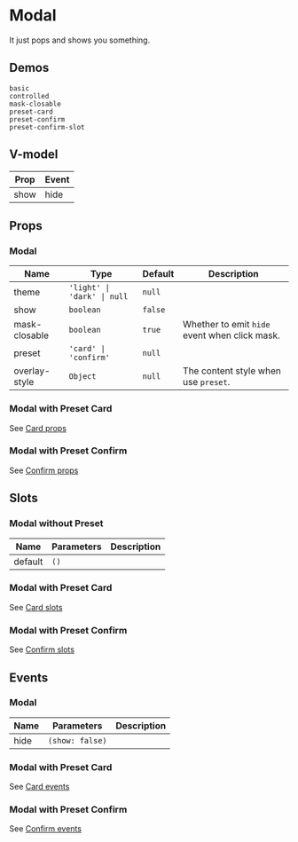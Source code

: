 # Modal
It just pops and shows you something.

## Demos
```demo
basic
controlled
mask-closable
preset-card
preset-confirm
preset-confirm-slot
```
## V-model
|Prop|Event|
|-|-|
|show|hide|

## Props
### Modal
|Name|Type|Default|Description|
|-|-|-|-|
|theme|`'light' \| 'dark' \| null`|`null`||
|show|`boolean`|`false`||
|mask-closable|`boolean`|`true`|Whether to emit `hide` event when click mask.|
|preset|`'card' \| 'confirm'`|`null`||
|overlay-style|`Object`|`null`|The content style when use `preset`.|

### Modal with Preset Card
See [Card props](n-card#Props)
### Modal with Preset Confirm
See [Confirm props](n-confirm#Props)

## Slots
### Modal without Preset
|Name|Parameters|Description|
|-|-|-|
|default|`()`||

### Modal with Preset Card
See [Card slots](n-card#Slots)
### Modal with Preset Confirm
See [Confirm slots](n-confirm#Slots)

## Events
### Modal
|Name|Parameters|Description|
|-|-|-|
|hide|`(show: false)`||

### Modal with Preset Card
See [Card events](n-card#Events)
### Modal with Preset Confirm
See [Confirm events](n-confirm#Events)
